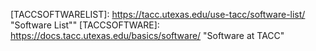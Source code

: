 [HELPDESK]: https://tacc.utexas.edu/about/help/ "Help Desk"
[CREATETICKET]: https://tacc.utexas.edu/about/help/ "Create Support Ticket"
[SUBMITTICKET]: https://tacc.utexas.edu/about/help/ "Submit Support Ticket"
[TACCUSERPORTAL]: https://tacc.utexas.edu/portal/login "TACC Portal login"
[TACCPORTALLOGIN]: https://tacc.utexas.edu/portal/login "TACC Portal login"
[TACCUSAGEPOLICY]: https://tacc.utexas.edu/use-tacc/user-policies/ "TACC Usage Policy"
[TACCALLOCATIONS]: https://tacc.utexas.edu/use-tacc/allocations/ "TACC Allocations"
[TACCSUBSCRIBE]: https://accounts.tacc.utexas.edu/user_updates "Subscribe to News"
[TACCDASHBOARD]: https://tacc.utexas.edu/portal/dashboard "TACC Dashboard"
[TACCPROJECTS]: https://tacc.utexas.edu/portal/projects "Projects & Allocations"


[TACCANALYSISPORTAL]: http://tap.tacc.utexas.edu "TACC Analysis Portal"

[DOWNLOADCYBERDUCK]: https://cyberduck.io/download/ "Download Cyberduck"


[TACCACLS]: https://docs.tacc.utexas.edu/tutorials/acls "Manage Permissions with Access Control Lists"
[TACCMANAGINGPERMISSIONS]: https://docs.tacc.utexas.edu/tutorials/permissions "Unix Group Permissions and Environment"
[TACCLMOD]: https://lmod.readthedocs.io/en/latest/ "Lmod"
[TACCREMOTEDESKTOPACCESS]: https://docs.tacc.utexas.edu/tutorials/remotedesktopaccess "TACC Remote Desktop Access"
[TACCSHARINGPROJECTFILES]: https://docs.tacc.utexas.edu/tutorials/sharingprojectfiles "Sharing Project Files"
[TACCBASHQUICKSTART]: https://docs.tacc.utexas.edu/tutorials/bashstartup "Bash Quick Start Guide"
[TACCACCESSCONTROLLISTS]: https://docs.tacc.utexas.edu/tutorials/acls "Access Control Lists"
[TACCMFA]: https://docs.tacc.utexas.edu/basics/mfa "Multi-Factor Authentication at TACC"
[TACCIDEV]: https://docs.tacc.utexas.edu/software/idev "idev at TACC"
[TACCPYLAUNCHER]: https://docs.tacc.utexas.edu/software/pylauncher "PyLauncher at TACC"

[TACCSOFTWARELIST]: https://tacc.utexas.edu/use-tacc/software-list/ "Software List""
[TACCSOFTWARE]: https://docs.tacc.utexas.edu/basics/software/ "Software at TACC"

[TACCLOGINSUPPORT]: https://accounts.tacc.utexas.edu/login_support "TACC Login Support Tool"
[TACCUSERPROFILE]: https://accounts.tacc.utexas.edu/profile "TACC User Profile"
[TACCACCOUNTS]: https://accounts.tacc.utexas.edu
[TACCGOODCONDUCT]: https://docs.tacc.utexas.edu/basics/conduct/ "TACC Good Conduct Guide"
